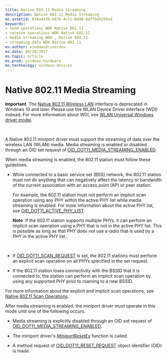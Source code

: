 ```yaml
---
title: Native 802.11 Media Streaming
description: Native 802.11 Media Streaming
ms.assetid: 818ad430-b87b-4c51-8d48-0dff9d9269ad
keywords:
- send operations WDK Native 802.11
- receive operations WDK Native 802.11
- media streaming WDK , Native 802.11
- streaming data WDK Native 802.11
ms.author: windowsdriverdev
ms.date: 04/20/2017
ms.topic: article
ms.prod: windows-hardware
ms.technology: windows-devices
---
```


# Native 802.11 Media Streaming


**Important**  The [Native 802.11 Wireless LAN](native-802-11-wireless-lan4.md) interface is deprecated in Windows 10 and later. Please use the WLAN Device Driver Interface (WDI) instead. For more information about WDI, see [WLAN Universal Windows driver model](wifi-universal-driver-model.md).

 

A Native 802.11 miniport driver must support the streaming of data over the wireless LAN (WLAN) media. Media streaming is enabled or disabled through an OID set request of [OID\_DOT11\_MEDIA\_STREAMING\_ENABLED](https://msdn.microsoft.com/library/windows/hardware/ff569386).

When media streaming is enabled, the 802.11 station must follow these guidelines.

-   While connected to a basic service set (BSS) network, the 802.11 station must not do anything that can negatively affect the latency or bandwidth of the current association with an access point (AP) or peer station.

    For example, the 802.11 station must not perform an implicit scan operation using any PHY within the active PHY list while media streaming is enabled. For more information about the active PHY list, see [OID\_DOT11\_ACTIVE\_PHY\_LIST](https://msdn.microsoft.com/library/windows/hardware/ff569102).

    **Note**  If the 802.11 station supports multiple PHYs, it can perform an implicit scan operation using a PHY that is not in the active PHY list. This is possible as long as that PHY does not use a radio that is used by a PHY in the active PHY list.

     

-   If [OID\_DOT11\_SCAN\_REQUEST](https://msdn.microsoft.com/library/windows/hardware/ff569413) is set, the 802.11 stations must perform an explicit scan operation on all PHYs specified in the set request.

-   If the 802.11 station loses connectivity with the BSSID that it is connected to, the station can perform an implicit scan operation by using any supported PHY prior to roaming to a new BSSID.

For more information about the explicit and implicit scan operations, see [Native 802.11 Scan Operations](native-802-11-scan-operations.md).

After media streaming is enabled, the miniport driver must operate in this mode until one of the following occurs.

-   Media streaming is explicitly disabled through an OID set request of [OID\_DOT11\_MEDIA\_STREAMING\_ENABLED](https://msdn.microsoft.com/library/windows/hardware/ff569386).

-   The miniport driver's [*MiniportResetEx*](https://msdn.microsoft.com/library/windows/hardware/ff559432) function is called.

-   A method request of [OID\_DOT11\_RESET\_REQUEST](https://msdn.microsoft.com/library/windows/hardware/ff569409) object identifier (OID) is made.

 

 






